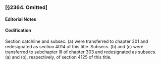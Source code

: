 ### [§2364. Omitted] ###

#### **Editorial Notes** ####

#### Codification ####

Section catchline and subsec. (a) were transferred to chapter 301 and redesignated as section 4014 of this title. Subsecs. (b) and (c) were transferred to subchapter III of chapter 303 and redesignated as subsecs. (a) and (b), respectively, of section 4125 of this title.
